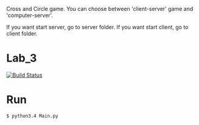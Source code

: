 Cross and Circle game. You can choose between 'client-server' game and 'computer-server'.

If you want start server, go to server folder.
If you want start client, go to client folder.

# Lab_3
[![Build Status](https://travis-ci.org/drzejek/Lab_3.svg?branch=master)](https://travis-ci.org/drzejek/Lab_3)

# Run
```shell
$ python3.4 Main.py
